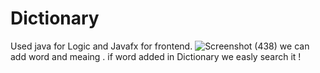 # Dictionary
Used java for Logic and Javafx for frontend.
![Screenshot (438)](https://user-images.githubusercontent.com/106868692/210043493-2cb0471c-f907-4071-ad20-16ff8f7064f6.png)
we can add word  and meaing .
if word added in Dictionary we easly search it !
